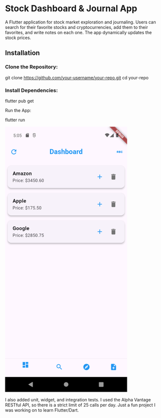 # Stock Dashboard & Journal App
A Flutter application for stock market exploration and journaling. Users can search for their favorite stocks and cryptocurrencies, add them to their favorites, and write notes on each one. The app dynamically updates the stock prices. 


## Installation
### Clone the Repository:
git clone https://github.com/your-username/your-repo.git
cd your-repo

### Install Dependencies:

flutter pub get

Run the App:

flutter run

<img src="images/dashboard.png" alt="Dashboard" width="400"/>

I also added unit, widget, and integration tests. I used the Alpha Vantage RESTful API, so there is a strict limit of 25 calls per day. Just a fun project I was working on to learn Flutter/Dart. 
